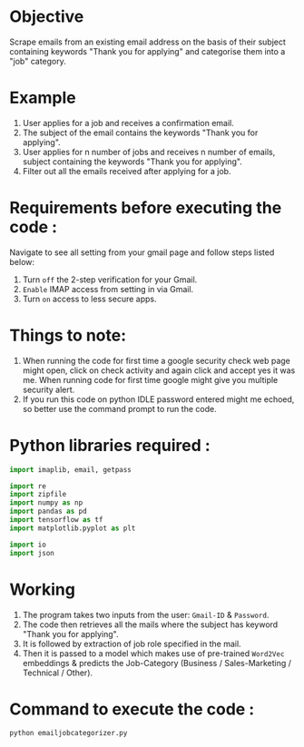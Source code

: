 # Objective
Scrape emails from an existing email address on the basis of their subject containing keywords "Thank you for applying" and categorise them into a "job" category.

# Example 
1. User applies for a job and receives a confirmation email. 
2. The subject of the email contains the keywords "Thank you for applying".
3. User applies for n number of jobs and receives n number of emails, subject containing the keywords "Thank you for applying".
4. Filter out all the emails received after applying for a job.

# Requirements before executing the code :
Navigate to see all setting from your gmail page and follow steps listed below:
1. Turn `off` the 2-step verification for your Gmail.
2. `Enable` IMAP access from setting in via Gmail.
3. Turn `on` access to less secure apps.

# Things to note:
1. When running the code for first time a google security check web page might open, click on check activity and again click and accept yes it was me. When running code for first time google might give you multiple security alert.
2. If you run this code on python IDLE password entered might me echoed, so better use the command prompt to run the code.

# Python libraries required :
```python
import imaplib, email, getpass

import re
import zipfile
import numpy as np
import pandas as pd
import tensorflow as tf
import matplotlib.pyplot as plt

import io
import json
```

# Working
1. The program takes two inputs from the user: `Gmail-ID` & `Password`.
2. The code then retrieves all the mails where the subject has keyword "Thank you for applying".
3. It is followed by extraction of job role specified in the mail.
4. Then it is passed to a model which makes use of pre-trained `Word2Vec` embeddings & predicts the Job-Category (Business / Sales-Marketing / Technical / Other).

# Command to execute the code :
`python emailjobcategorizer.py`